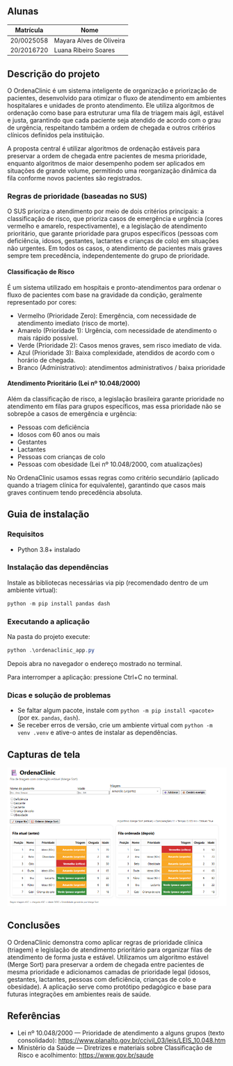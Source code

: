 ## Alunas  
| Matrícula | Nome |  
|-----------------------|---------------------|  
| 20/0025058 | Mayara Alves de Oliveira |  
| 20/2016720 | Luana Ribeiro Soares     |  

## Descrição do projeto
O OrdenaClinic é um sistema inteligente de organização e priorização de pacientes, desenvolvido para otimizar o fluxo de atendimento em ambientes hospitalares e unidades de pronto atendimento. Ele utiliza algoritmos de ordenação como base para estruturar uma fila de triagem mais ágil, estável e justa, garantindo que cada paciente seja atendido de acordo com o grau de urgência, respeitando também a ordem de chegada e outros critérios clínicos definidos pela instituição.

A proposta central é utilizar algoritmos de ordenação estáveis para preservar a ordem de chegada entre pacientes de mesma prioridade, enquanto algoritmos de maior desempenho podem ser aplicados em situações de grande volume, permitindo uma reorganização dinâmica da fila conforme novos pacientes são registrados.

### Regras de prioridade (baseadas no SUS)

O SUS prioriza o atendimento por meio de dois critérios principais: a classificação de risco, que prioriza casos de emergência e urgência (cores vermelho e amarelo, respectivamente), e a legislação de atendimento prioritário, que garante prioridade para grupos específicos (pessoas com deficiência, idosos, gestantes, lactantes e crianças de colo) em situações não urgentes. Em todos os casos, o atendimento de pacientes mais graves sempre tem precedência, independentemente do grupo de prioridade.

#### Classificação de Risco

É um sistema utilizado em hospitais e pronto-atendimentos para ordenar o fluxo de pacientes com base na gravidade da condição, geralmente representado por cores:

- Vermelho (Prioridade Zero): Emergência, com necessidade de atendimento imediato (risco de morte).
- Amarelo (Prioridade 1): Urgência, com necessidade de atendimento o mais rápido possível.
- Verde (Prioridade 2): Casos menos graves, sem risco imediato de vida.
- Azul (Prioridade 3): Baixa complexidade, atendidos de acordo com o horário de chegada.
- Branco (Administrativo): atendimentos administrativos / baixa prioridade

#### Atendimento Prioritário (Lei nº 10.048/2000)

Além da classificação de risco, a legislação brasileira garante prioridade no atendimento em filas para grupos específicos, mas essa prioridade não se sobrepõe a casos de emergência e urgência:

- Pessoas com deficiência
- Idosos com 60 anos ou mais
- Gestantes
- Lactantes
- Pessoas com crianças de colo
- Pessoas com obesidade (Lei nº 10.048/2000, com atualizações)

No OrdenaClinic usamos essas regras como critério secundário (aplicado quando a triagem clínica for equivalente), garantindo que casos mais graves continuem tendo precedência absoluta.

## Guia de instalação

### Requisitos

- Python 3.8+ instalado 

### Instalação das dependências

Instale as bibliotecas necessárias via pip (recomendado dentro de um ambiente virtual):

```powershell
python -m pip install pandas dash
```


### Executando a aplicação

Na pasta do projeto execute:

```powershell
python .\ordenaclinic_app.py
```

Depois abra no navegador o endereço mostrado no terminal.

Para interromper a aplicação: pressione Ctrl+C no terminal.

### Dicas e solução de problemas

- Se faltar algum pacote, instale com `python -m pip install <pacote>` (por ex. `pandas`, `dash`).
- Se receber erros de versão, crie um ambiente virtual com `python -m venv .venv` e ative-o antes de instalar as dependências.
## Capturas de tela
 
  ![Home](capturas/Home.PNG)  

## Conclusões

O OrdenaClinic demonstra como aplicar regras de prioridade clínica (triagem) e legislação de atendimento prioritário para organizar filas de atendimento de forma justa e estável. Utilizamos um algoritmo estável (Merge Sort) para preservar a ordem de chegada entre pacientes de mesma prioridade e adicionamos camadas de prioridade legal (idosos, gestantes, lactantes, pessoas com deficiência, crianças de colo e obesidade). A aplicação serve como protótipo pedagógico e base para futuras integrações em ambientes reais de saúde.

## Referências

- Lei nº 10.048/2000 — Prioridade de atendimento a alguns grupos (texto consolidado): https://www.planalto.gov.br/ccivil_03/leis/LEIS_10.048.htm
- Ministério da Saúde — Diretrizes e materiais sobre Classificação de Risco e acolhimento: https://www.gov.br/saude


